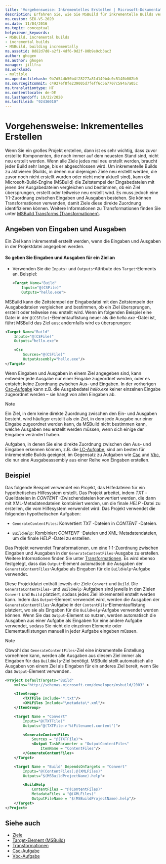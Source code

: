 ```yaml
---
title: 'Vorgehensweise: Inkrementelles Erstellen | Microsoft-Dokumentation'
description: Erfahren Sie, wie Sie MSBuild für inkrementelle Builds verwenden, damit zuvor erstellte Komponenten, die noch immer aktuell sind, nicht neu erstellt werden.
ms.custom: SEO-VS-2020
ms.date: 11/04/2016
ms.topic: conceptual
helpviewer_keywords:
- MSBuild, incremental builds
- incremental builds
- MSBuild, building incrementally
ms.assetid: 8d82d7d8-a2f1-4df6-9d2f-80b9e0cb3ac3
author: ghogen
ms.author: ghogen
manager: jillfra
ms.workload:
- multiple
ms.openlocfilehash: 9b7d54db50b4f28277a81d149b4c0c5140b002b0
ms.sourcegitcommit: c4927ef8fe239005d7feff6c5a7707c594a7a05c
ms.translationtype: HT
ms.contentlocale: de-DE
ms.lasthandoff: 10/22/2020
ms.locfileid: "92436010"
---
```

# <a name="how-to-build-incrementally"></a>Vorgehensweise: Inkrementelles Erstellen

Wenn Sie ein großes Projekt erstellen, dann ist es sehr wichtig, dass zuvor erstellte Komponenten, die noch immer auf dem neuesten Stand sind, nicht neu erstellt werden. Wenn alle Ziele jedes mal neu erstellt werden, braucht jeder Build sehr lange, bis er abgeschlossen wird. Um inkrementelle Builds zu aktivieren (Builds, in denen nur diejenigen Ziele neu erstellt werden, die zuvor noch nicht erstellt wurden oder nicht mehr aktuell sind), kann die Microsoft-Build-Engine (MSBuild) die Zeitstempel der Eingabedateien mit jenen der Ausgabedateien vergleichen und bestimmen, ob ein Ziel übersprungen, erstellt oder teilweise neu erstellt wird. Es muss jedoch eine 1:1-Zuordnung zwischen Eingaben und Ausgaben bestehen. Sie können Transformationen verwenden, damit Ziele diese direkte Zuordnung identifizieren können. Weitere Informationen zu Transformationen finden Sie unter [MSBuild Transforms (Transformationen)](../msbuild/msbuild-transforms.md).

## <a name="specify-inputs-and-outputs"></a>Angeben von Eingaben und Ausgaben

Ein Ziel kann inkrementell erstellt werden, wenn die Eingaben und Ausgaben in der Projektdatei angegeben werden.

#### <a name="to-specify-inputs-and-outputs-for-a-target"></a>So geben Sie Eingaben und Ausgaben für ein Ziel an

- Verwenden Sie die `Inputs`- und `Outputs`-Attribute des `Target`-Elements an. Beispiel:

  ```xml
  <Target Name="Build"
      Inputs="@(CSFile)"
      Outputs="hello.exe">
  ```

MSBuild kann die Zeitstempel der Eingabedatei mit den Zeitstempeln der Ausgabedateien vergleichen und bestimmen, ob ein Ziel übersprungen, erstellt oder teilweise neu erstellt wird. Wenn im folgenden Beispiel eine Datei in der `@(CSFile)`-Elementauflistung neuer als die *hello.exe* -Datei ist, führt MSBuild das Ziel aus; andernfalls wird es übersprungen:

```xml
<Target Name="Build"
    Inputs="@(CSFile)"
    Outputs="hello.exe">

    <Csc
        Sources="@(CSFile)"
        OutputAssembly="hello.exe"/>
</Target>
```

Wenn Eingaben und Ausgaben in einem Ziel angegeben sind, kann entweder jede Ausgabe nur einer Eingabe zugeordnet werden, oder es entsteht keine Zuordnung zwischen Aus- und Eingaben. In der vorherigen [Csc-Aufgabe](../msbuild/csc-task.md) kann z.B. die Ausgabedatei *hello.exe* keiner einzelnen Eingabe zugeordnet werden – sie hängt von allen Eingaben ab.

> [!NOTE]
> Ein Ziel, in dem keine direkte Zuordnung zwischen den Ein- und Ausgaben besteht, wird häufiger erstellt als ein Ziel, in dem jede Ausgabe nur einer Eingabe zugeordnet werden kann, da MSBuild nicht bestimmen kann, welche Ausgaben neu erstellt werden müssen, wenn sich einige der Eingaben verändert haben.

Aufgaben, in denen Sie eine direkte Zuordnung zwischen den Aus- und Eingaben erkennen können, z.B. die [LC-Aufgabe](../msbuild/lc-task.md), sind am besten für inkrementelle Builds geeignet, im Gegensatz zu Aufgaben wie [Csc](../msbuild/csc-task.md) und [Vbc](../msbuild/vbc-task.md), die nur eine Ausgabeassembly aus einer Reihe von Eingaben erstellen.

## <a name="example"></a>Beispiel

Das folgende Beispiel verwendet ein Projekt, das Hilfedateien für ein hypothetisches Hilfesystem erstellt. Das Projekt arbeitet, indem *TXT* -Quelldateien in *CONTENT* -Zwischendateien konvertiert werden, die dann mit XML-Metadatendateien kombiniert werden, um die finale *HELP* -Datei zu erstellen, die vom Hilfesystem verwendet wird. Das Projekt verwendet die folgenden hypothetischen Aufgaben:

- `GenerateContentFiles`: Konvertiert *TXT* -Dateien in *CONTENT* -Dateien.

- `BuildHelp`: Kombiniert *CONTENT* -Dateien und XML-Metadatendateien, um die finale *HELP* -Datei zu erstellen.

Das Projekt verwendet Transformationen, um eine 1:1-Zuordnung zwischen Eingaben und Ausgaben in der `GenerateContentFiles`-Ausgabe zu erstellen. Weitere Informationen finden Sie unter [Transformationen](../msbuild/msbuild-transforms.md). Es wird ebenso festgelegt, dass das `Output`-Element automatisch die Ausgaben der `GenerateContentFiles`-Aufgabe als Eingaben für die `BuildHelp`-Aufgabe verwendet.

Diese Projektdatei enthält jeweils die Ziele `Convert` und `Build`. Die `GenerateContentFiles`- und `BuildHelp`-Aufgaben sind jeweils in den Zielen `Convert` und `Build` platziert, sodass jedes Ziel inkrementell erstellt werden kann. Indem das `Output`-Element verwendet wird, werden die Ausgaben der `GenerateContentFiles`-Aufgabe in der `ContentFile`-Elementauflistung platziert, wo sie als Eingaben für die `BuildHelp`-Aufgabe verwendet werden können. Wenn Sie das `Output`-Element so nutzen, werden automatisch die Ausgaben aus einer Aufgabe als Eingaben für eine andere Aufgabe verwendet, sodass Sie nicht die einzelnen Elemente oder Elementauflistungen manuell in jeder Aufgabe eingeben müssen.

> [!NOTE]
> Obwohl das `GenerateContentFiles`-Ziel eine inkrementelle Erstellung vornehmen kann, werden alle Ausgaben aus diesem Ziel immer als Eingaben für das `BuildHelp`-Ziel benötigt. MSBuild stellt automatisch alle Ausgaben von einem Ziel als Eingaben für ein anderes Ziel bereit, wenn Sie das `Output`-Element verwenden.

```xml
<Project DefaultTargets="Build"
    xmlns="http://schemas.microsoft.com/developer/msbuild/2003" >

    <ItemGroup>
        <TXTFile Include="*.txt"/>
        <XMLFiles Include="\metadata\*.xml"/>
    </ItemGroup>

    <Target Name = "Convert"
        Inputs="@(TXTFile)"
        Outputs="@(TXTFile->'%(Filename).content')">

        <GenerateContentFiles
            Sources = "@(TXTFile)">
            <Output TaskParameter = "OutputContentFiles"
                ItemName = "ContentFiles"/>
        </GenerateContentFiles>
    </Target>

    <Target Name = "Build" DependsOnTargets = "Convert"
        Inputs="@(ContentFiles);@(XMLFiles)"
        Outputs="$(MSBuildProjectName).help">

        <BuildHelp
            ContentFiles = "@(ContentFiles)"
            MetadataFiles = "@(XMLFiles)"
            OutputFileName = "$(MSBuildProjectName).help"/>
    </Target>
</Project>
```

## <a name="see-also"></a>Siehe auch

- [Ziele](../msbuild/msbuild-targets.md)
- [Target-Element (MSBuild)](../msbuild/target-element-msbuild.md)
- [Transformationen](../msbuild/msbuild-transforms.md)
- [Csc-Aufgabe](../msbuild/csc-task.md)
- [Vbc-Aufgabe](../msbuild/vbc-task.md)
